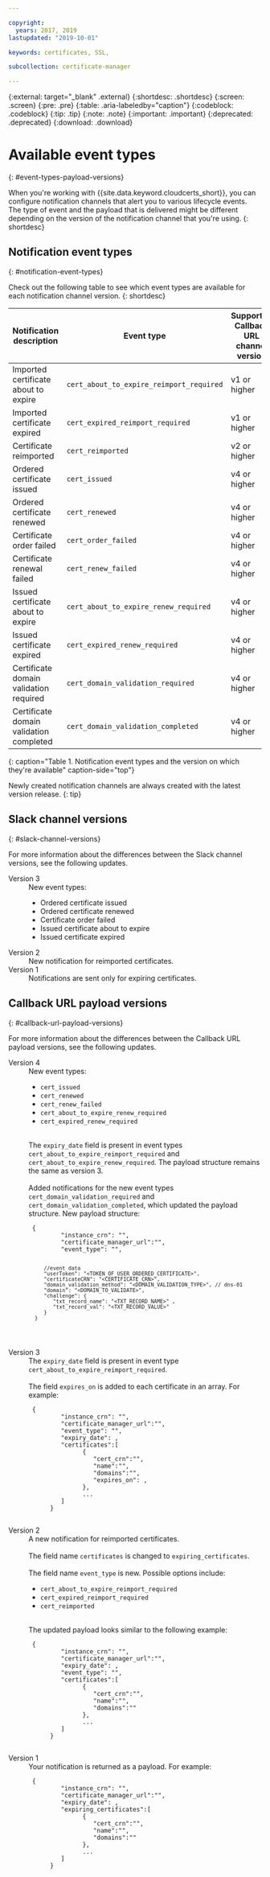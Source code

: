 ```yaml
---

copyright:
  years: 2017, 2019
lastupdated: "2019-10-01"

keywords: certificates, SSL,

subcollection: certificate-manager

---
```


{:external: target="_blank" .external}
{:shortdesc: .shortdesc}
{:screen: .screen}
{:pre: .pre}
{:table: .aria-labeledby="caption"}
{:codeblock: .codeblock}
{:tip: .tip}
{:note: .note}
{:important: .important}
{:deprecated: .deprecated}
{:download: .download}

# Available event types
{: #event-types-payload-versions}

When you're working with {{site.data.keyword.cloudcerts_short}}, you can configure notification channels that alert you to various lifecycle events. The type of event and the payload that is delivered might be different depending on the version of the notification channel that you're using.
{: shortdesc}

## Notification event types
{: #notification-event-types}

Check out the following table to see which event types are available for each notification channel version.
{: shortdesc}

| Notification description | Event type | Supported Callback URL channel version | Supported Slack channel version |
|--------------------------|------------|----------------------------------------|---------------------------------|
| Imported certificate about to expire | `cert_about_to_expire_reimport_required`    | v1 or higher | v1 or higher |
| Imported certificate expired | `cert_expired_reimport_required` | v1 or higher | v1 or higher |
| Certificate reimported | `cert_reimported` | v2 or higher |    v2 or higher |
| Ordered certificate issued | `cert_issued` | v4 or higher | v3 or higher |
| Ordered certificate renewed | `cert_renewed` | v4 or higher | v3 or higher |
| Certificate order failed | `cert_order_failed` | v4 or higher | v3 or higher |
| Certificate renewal failed | `cert_renew_failed` | v4 or higher | v3 or higher |
| Issued certificate about to expire | `cert_about_to_expire_renew_required` | v4 or higher | v3 or higher |
| Issued certificate expired | `cert_expired_renew_required` | v4 or higher | v3 or higher |
| Certificate domain validation required | `cert_domain_validation_required` | v4 or higher |  N/A |
| Certificate domain validation completed | `cert_domain_validation_completed` | v4 or higher  | N/A | 
{: caption="Table 1. Notification event types and the version on which they're available" caption-side="top"}

Newly created notification channels are always created with the latest version release.
{: tip}


## Slack channel versions
{: #slack-channel-versions}

For more information about the differences between the Slack channel versions, see the following updates.

<dl>
   <dt>Version 3</dt>
      <dd>New event types:<ul><li>Ordered certificate issued</li> <li>Ordered certificate renewed</li> <li>Certificate order failed</li> <li>Issued certificate about to expire</li> <li>Issued certificate expired</li></ul></dd>

   <dt>Version 2</dt>
      <dd>New notification for reimported certificates.</dd>

   <dt>Version 1</dt>
      <dd>Notifications are sent only for expiring certificates.</dd>
</dl>

## Callback URL payload versions
{: #callback-url-payload-versions}

For more information about the differences between the Callback URL payload versions, see the following updates.

<dl>
   <dt>Version 4</dt>
      <dd>New event types:<ul><li><code>cert_issued</code></li> <li><code>cert_renewed</code></li> <li><code>cert_renew_failed</code></li> <li><code>cert_about_to_expire_renew_required</code></li> <li><code>cert_expired_renew_required</code></li></ul></dd><br>
      <dd>The <code>expiry_date</code> field is present in event types <code>cert_about_to_expire_reimport_required</code> and <code>cert_about_to_expire_renew_required</code>. The payload structure remains the same as version 3.</dd><br>
      <dd>Added notifications for the new event types <code>cert_domain_validation_required</code> and <code>cert_domain_validation_completed</code>, which updated the payload structure. New payload structure: <pre class="screen"><code> {
         "instance_crn": "<INSTANCE_CRN>",
         "certificate_manager_url":"<INSTANCE_DASHBOARD_URL>",
         "event_type": "<EVENT_TYPE>",

         //event data
         "userToken": "<TOKEN_OF_USER_ORDERED_CERTIFICATE>",
         "certificateCRN": "<CERTIFICATE_CRN>",
         "domain_validation_method": "<DOMAIN_VALIDATION_TYPE>", // dns-01
         "domain": "<DOMAIN_TO_VALIDATE>",
         "challenge": {
            "txt_record_name": "<TXT_RECORD_NAME>" ,
            "txt_record_val": "<TXT_RECORD_VALUE>"
         }
      }
   </code></pre></dd>

   <dt>Version 3</dt>
      <dd>The <code>expiry_date</code> field is present in event type <code>cert_about_to_expire_reimport_required</code>.</dd><br>
      <dd>The field <code>expires_on</code> is added to each certificate in an array. For example: <pre class="screen"><code> {
         "instance_crn": "<INSTANCE_CRN>",
         "certificate_manager_url":"<INSTANCE_DASHBOARD_URL>",
         "event_type": "<EVENT_TYPE>",
         "expiry_date": <EXPIRY_DAY_TIMESTAMP>,
         "certificates":[
               {
                  "cert_crn":"<CERTIFICATE_CRN>",
                  "name":"<CERTIFICATE_NAME>",
                  "domains":"<CERTIFICATE_DOMAIN>",
                  "expires_on": <EXPIRY_DAY_TIMESTAMP>,
               },
               ...
         ]     
      }
   </code></pre></dd>

   <dt>Version 2</dt>
      <dd>A new notification for reimported certificates.</dd><br>
      <dd>The field name <code>certificates</code> is changed to <code>expiring_certificates</code>.</dd><br>
      <dd>The field name <code>event_type</code> is new. Possible options include: <ul><li><code>cert_about_to_expire_reimport_required</code></li> <li><code>cert_expired_reimport_required</code></li> <li><code>cert_reimported</code></li></ul><br>The updated payload looks similar to the following example: <pre class="screen"><code> {
         "instance_crn": "<INSTANCE_CRN>",
         "certificate_manager_url":"<INSTANCE_DASHBOARD_URL>",
         "expiry_date": <EXPIRY_DAY_TIMESTAMP>,
         "event_type": "<EVENT_TYPE>",
         "certificates":[
               {
                  "cert_crn":"<CERTIFICATE_CRN>",
                  "name":"<CERTIFICATE_NAME>",
                  "domains":"<CERTIFICATE_DOMAIN>"
               },
               ...
         ]      
      }
   </code></pre></dd>

   <dt>Version 1</dt>
      <dd>Your notification is returned as a payload. For example: <pre class="screen"><code> {
         "instance_crn": "<INSTANCE_CRN>",
         "certificate_manager_url":"<INSTANCE_DASHBOARD_URL>",
         "expiry_date": <EXPIRY_DAY_TIMESTAMP>,
         "expiring_certificates":[
               {
                  "cert_crn":"<CERTIFICATE_CRN>",
                  "name":"<CERTIFICATE_NAME>",
                  "domains":"<CERTIFICATE_DOMAIN>"
               },
               ...
         ]     
      }
   </code></pre></dd>
</dl>

